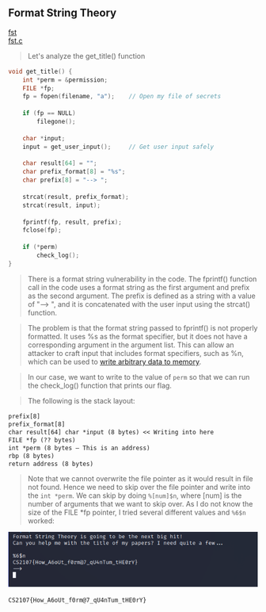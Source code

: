 ## Format String Theory

[fst](https://github.com/Rookie441/CTF/blob/main/Categories/Binary%20Exploitation/Easy/format-string-theory/fst)  
[fst.c](https://github.com/Rookie441/CTF/blob/main/Categories/Binary%20Exploitation/Easy/format-string-theory/fst.c)  

> Let's analyze the get_title() function

```C
void get_title() {
    int *perm = &permission;
    FILE *fp;
    fp = fopen(filename, "a");    // Open my file of secrets

    if (fp == NULL)
        filegone();

    char *input;
    input = get_user_input();     // Get user input safely

    char result[64] = "";
    char prefix_format[8] = "%s";
    char prefix[8] = "--> ";

    strcat(result, prefix_format);
    strcat(result, input);

    fprintf(fp, result, prefix);
    fclose(fp);

    if (*perm)
        check_log();
}
```

> There is a format string vulnerability in the code. The fprintf() function call in the code uses a format string as the first argument and prefix as the second argument. The prefix is defined as a string with a value of "--> ", and it is concatenated with the user input using the strcat() function.

> The problem is that the format string passed to fprintf() is not properly formatted. It uses %s as the format specifier, but it does not have a corresponding argument in the argument list. This can allow an attacker to craft input that includes format specifiers, such as %n, which can be used to [write arbitrary data to memory](https://axcheron.github.io/exploit-101-format-strings/#writing-to-the-stack).

> In our case, we want to write to the value of `perm` so that we can run the check_log() function that prints our flag.

> The following is the stack layout:

```
prefix[8]
prefix_format[8]
char result[64] char *input (8 bytes) << Writing into here
FILE *fp (?? bytes)
int *perm (8 bytes – This is an address)
rbp (8 bytes)
return address (8 bytes)
```

> Note that we cannot overwrite the file pointer as it would result in file not found. Hence we need to skip over the file pointer and write into the `int *perm`.
We can skip by doing `%[num]$n`, where [num] is the number of arguments that we want to skip over. As I do not know the size of the FILE *fp pointer, I tried several different values and `%6$n` worked:

![image](https://github.com/Rookie441/CTF/blob/main/Categories/Binary%20Exploitation/Easy/format-string-theory/Solved.png)  

`CS2107{How_A6oUt_f0rm@7_qU4nTum_tHE0rY}`
